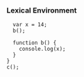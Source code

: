 ### Lexical Environment
```function c() {
  var x = 14;
  b();

  function b() {
    console.log(x);
  }
}
c();
```
